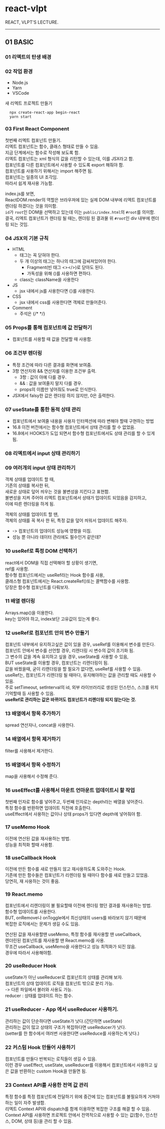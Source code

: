 # react-vlpt
REACT, VLPT'S LECTURE.
  
  ---
## 01 BASIC
### 01 리엑트의 탄생 배경
  
### 02 작업 환경
- Node.js
- Yarn
- VSCode
  
새 리엑트 프로젝트 만들기
```
  npx create-react-app begin-react
  yarn start
```
  
### 03 First React Component
첫번째 리엑트 컴포넌트 만들기.  
리엑트 컴포넌트는 함수, 클래스 형태로 만들 수 있음.  
지금 단계에서는 함수로 작성해 보도록 함.  
리엑트 컴포넌트는 xml 형식의 값을 리턴할 수 있는데, 이를 JSX라고 함.  
컴포넌트를 다른 컴포넌트에서 사용할 수 있도록 export 해줘야 함.  
컴포넌트를 사용하기 위해서는 import 해주면 됨.  
컴포넌트는 일종의 UI 조각임.  
따라서 쉽게 재사용 가능함.  
  
index.js를 보면,  
ReactDOM.render의 역할은 브라우져에 있는 실제 DOM 내부에 리엑트 컴포넌트를 렌더링 하겠다는 것을 의미함.  
`id`가 `root`인 DOM을 선택하고 있는데 이는 `public/index.html`의 `#root`를 의미함.  
결국, 리엑트 컴포넌트가 렌더링 될 때는, 렌더링 된 결과물 위 `#root`인 div 내부에 렌더링 되는 것임.  
  
### 04 JSX의 기본 규칙
- HTML
  - 태그는 꼭 닫혀야 한다.
  - 두 개 이상의 태그는 하나의 태그에 감싸져있어야 한다.
    - Fragment(빈 태그 <></>)로 닫아도 된다.
    - 가독성을 위해 ()를 사용하면 편하다.
  - class는 className을 사용한다
- JS
  - jsx 내에서 js를 사용한다면 {}를 사용한다.
- CSS
  - jsx 내에서 css를 사용한다면 객체로 만들어준다.
- Comment
  - 주석은 {/* */}
  
### 05 Props를 통해 컴포넌트에 값 전달하기
- 컴포넌트를 사용할 때 값을 전달할 때 사용함.

### 06 조건부 렌더링
- 특정 조건에 따라 다른 결과를 화면에 보여줌.
- 3항 연산자와 && 연산자를 이용한 조건부 출력.
  - 3항 : 값이 아예 다를 경우.
  - && : 값을 보여줄지 말지 다를 경우.
  - props의 이름만 넣어줘도 true로 인식한다.
- JSX에서 falsy한 값은 렌더링 하지 않지만, 0은 출력한다.

### 07 useState를 통한 동적 상태 관리
- 컴포넌트에서 보여줄 내용을 사용자 인터렉션에 따라 변해야 할때 구현하는 방법
- 16.8 이전 버전에서는 함수형 컴포넌트에서 상태 관리를 할 수 없었음.
- 16.8에서 HOOKS가 도입 되면서 함수형 컴포넌트에서도 상태 관리를 할 수 있게됨.

### 08 리엑트에서 **input** 상태 관리하기

### 09 여러개의 input 상태 관리하기
객체 상태를 업데이트 할 때,  
기존의 상태를 복사한 뒤,  
새로운 상태로 덮어 씌우는 것을 불변성을 지킨다고 표현함.  
불변성을 지켜 주어야 리엑트 컴포넌트에서 상태가 업데이트 되었음을 감지하고,  
이에 따른 렌더링을 하게 됨.  
  
객체의 상태를 업데이트 할 땐,  
객체의 상태를 꼭 복사 한 뒤, 특정 값을 덮어 씌워서 업데이트 해주자.  
  
- -> 컴포넌트의 업데이트 성능에 영향을 미침.
- 성능 뿐 아니라 데이터 관리에도 필수인거 같은데?

### 10 useRef로 특정 DOM 선택하기
react에서 DOM을 직접 선택해야 할 상황이 생기면,  
ref를 사용함.  
함수형 컴포넌드에서는 useRef라는 Hook 함수를 사용,  
클래스형 컴포넌트에서는 React.createRef()또는 콜백함수를 사용함.  
당장은 함수형 컴포넌트를 다뤄보자.  

### 11 배열 렌더링
Arrays.map()을 이용한다.  
key는 있어야 하고, index보단 고유값이 있는게 좋다.

### 12 useRef로 컴포넌트 안의 변수 만들기
컴포넌트 내부에서 유지하고싶은 값이 있을 경우, useRef를 이용해서 변수를 만든다.  
컴포넌트 안에서 변수를 선언할 경우, 리렌더링 시 변수의 값이 초기화 됨.  
그 변수의 값을 계속 유지하고 싶을 경우, useState를 사용할 수 있음,  
BUT useState를 이용할 경우, 컴포넌트는 리렌더링이 됨.  
값을 바꿨을때, 굳이 리랜더링을 할 필요가 없다면, useRef를 사용할 수 있음.  
useRef는, 컴포넌트가 리렌더링 될 때마다, 유지해야하는 값을 관리할 때도 사용할 수 있음.  
주로 setTimeout, setInterval의 id, 외부 라이브러리로 생성된 인스턴스, 스크롤 위치 기억할때 등 사용할 수 있음.  
**useRef로 관리하는 값은 바뀌어도 컴포넌트가 리렌더링 되지 않는다는 것.**

### 13 배열에서 항목 추가하기
spread 연산자나, concat을 사용한다.

### 14 배열에서 항목 제거하기
filter를 사용해서 제거한다.
  
### 15 배열에서 항목 수정하기
map을 사용해서 수정해 준다.
  
### 16 useEffect를 사용해서 마운트 언마운트 업데이트시 할 작업
첫번째 인자로 함수를 넣어주고, 두번째 인자로는 depth라는 배열을 넣어준다.  
특정 함수를 반환하면 업데이트 직전에 호출한다.  
useEffect에서 사용하는 값이나 상태 props가 있다면 depth에 넣어줘야 함.  
  
### 17 useMemo Hook
이전에 연산된 값을 재사용하는 방법.  
성능을 최적화 할때 사용함.  
  
### 18 useCallback Hook
이전에 만든 함수를 새로 만들지 않고 재사용하도록 도와주는 Hook.  
기존에 만든 함수들은 컴포넌트가 리렌더링 될 때마다 함수를 새로 만들고 있었음.  
당연히, 재 사용하는 것이 좋음.  
  
### 19 React.memo
컴포넌트에서 리렌더링이 불 필요할때 이전에 렌더링 했던 결과를 재사용하는 방법.  
함수형 업데이트를 사용한다.  
BUT, onRemove나 onToggle에서 최신상태의 users를 바라보지 않기 때문에  
복잡한 로직에서는 문제가 생길 수도 있음.  
  
연산된 값을 재사용할땐 useMemo,
특정 함수를 재사용할 땐 useCallback,  
렌더린된 컴포넌트를 재사용할 땐 React.memo를 사용.  
무조건 useCallback, useMemo을 사용한다고 성능 최적화가 되진 않음.  
경우에 따라서 사용해야함.
  
### 20 useReducer Hook
useState가 아닌 useReducer로 컴포넌트의 상태를 관리해 보자.  
컴포넌트의 상태 업데이트 로직을 컴포넌트 밖으로 분리 가능.  
-> 다른 파일에서 불러와 사용도 가능.  
reducer : 상태를 업데이트 하는 함수.  
    
### 21 useReducer - App 에서 useReducer 사용하기.
관리하는 값이 단순하다면 useState가 낫다.(간단하면 useState)  
관리하는 값이 많고 상태의 구조가 복잡하다면 useReducer가 낫다.  
(setter를 한 함수에서 여러번 사용한다면 useReduce를 사용하는게 낫다.)
  
### 22 커스텀 Hook 만들어 사용하기
컴포넌트를 만들다 반복되는 로직들이 생길 수 있음.  
이런 경우 useEffect, useState, useReducer를 이용해서 컴포넌트에서 사용하고 싶은 값을 반환하는 custom Hook을 만들면 됨.  

### 23 Context API를 사용한 전역 값 관리
특정 함수를 특정 컴포넌트에 전달하기 위에 중간에 있는 컴포넌트를 불필요하게 거쳐야 하는 일이 자주 발생함.  
리엑트 Context API와 dispatch를 함께 이용하면 복잡한 구조를 해결 할 수 있음.  
Context API를 사용하면 프로젝트 안에서 전역적으로 사용할 수 있는 값(함수, 인스턴스, DOM, 상태 등)을 관리 할 수 있음.  
